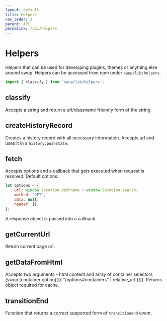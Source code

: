 ```yaml
---
layout: default
title: Helpers
nav_order: 3
parent: API
permalink: /api/helpers
---
```


# Helpers
Helpers that can be used for developing plugins, themes or anything else around swup.
Helpers can be accessed from npm under `swup/lib/helpers`.

```javascript
import { classify } from 'swup/lib/helpers'; 
```

## classify 
Accepts a string and return a url/classname friendly form of the string. 

## createHistoryRecord 
Creates a history record with all necessary information. 
Accepts url and uses it in a `history.pushState`.

## fetch
Accepts options and a callback that gets executed when request is resolved. 
Default options:
```javascript
let options = {
    url: window.location.pathname + window.location.search,
    method: 'GET',
    data: null,
    header: {},
};
```
A response object is passed into a callback.

## getCurrentUrl
Return current page url. 

## getDataFromHtml
Accepts two arguments - html content and array of container selectors (swup [container option]({{ "/options#containers" | relative_url }})).
Returns object required for cache.

## transitionEnd
Function that returns a correct supported form of `transitionend` event. 

